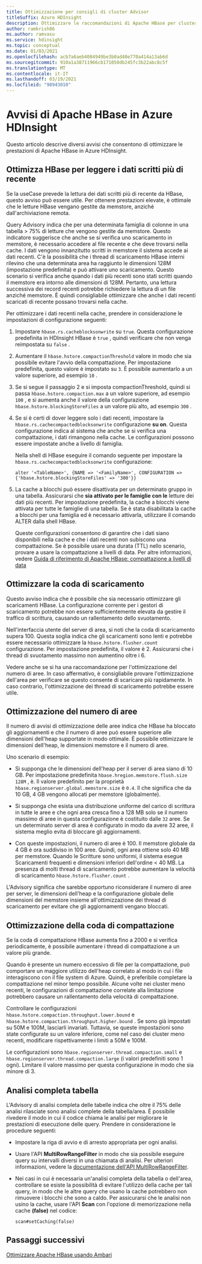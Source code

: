 ```yaml
---
title: Ottimizzazione per consigli di cluster Advisor
titleSuffix: Azure HDInsight
description: Ottimizzare le raccomandazioni di Apache HBase per cluster Advisor in Azure HDInsight.
author: ramkrish86
ms.author: ramvasu
ms.service: hdinsight
ms.topic: conceptual
ms.date: 01/03/2021
ms.openlocfilehash: acb7a6aeb4084949be3b0ad40e770a414a13ab6d
ms.sourcegitcommit: 910a1a38711966cb171050db245fc3b22abc8c5f
ms.translationtype: MT
ms.contentlocale: it-IT
ms.lasthandoff: 03/19/2021
ms.locfileid: "98943010"
---
```

# <a name="apache-hbase-advisories-in-azure-hdinsight"></a>Avvisi di Apache HBase in Azure HDInsight

Questo articolo descrive diversi avvisi che consentono di ottimizzare le prestazioni di Apache HBase in Azure HDInsight. 

## <a name="optimize-hbase-to-read-most-recently-written-data"></a>Ottimizza HBase per leggere i dati scritti più di recente

Se la useCase prevede la lettura dei dati scritti più di recente da HBase, questo avviso può essere utile. Per ottenere prestazioni elevate, è ottimale che le letture HBase vengano gestite da memstore, anziché dall'archiviazione remota.

Query Advisory indica che per una determinata famiglia di colonne in una tabella > 75% di letture che vengono gestite da memstore. Questo indicatore suggerisce che anche se si verifica uno scaricamento in memstore, è necessario accedere al file recente e che deve trovarsi nella cache. I dati vengono innanzitutto scritti in memstore il sistema accede ai dati recenti. C'è la possibilità che i thread di scaricamento HBase interni rilevino che una determinata area ha raggiunto le dimensioni 128M (impostazione predefinita) e può attivare uno scaricamento. Questo scenario si verifica anche quando i dati più recenti sono stati scritti quando il memstore era intorno alle dimensioni di 128M. Pertanto, una lettura successiva dei record recenti potrebbe richiedere la lettura di un file anziché memstore. È quindi consigliabile ottimizzare che anche i dati recenti scaricati di recente possano trovarsi nella cache.

Per ottimizzare i dati recenti nella cache, prendere in considerazione le impostazioni di configurazione seguenti:

1. Impostare `hbase.rs.cacheblocksonwrite` su `true`. Questa configurazione predefinita in HDInsight HBase è `true` , quindi verificare che non venga reimpostata su `false` .

2. Aumentare il `hbase.hstore.compactionThreshold` valore in modo che sia possibile evitare l'avvio della compattazione. Per impostazione predefinita, questo valore è impostato su `3`. È possibile aumentarlo a un valore superiore, ad esempio `10` .

3. Se si segue il passaggio 2 e si imposta compactionThreshold, quindi si passa `hbase.hstore.compaction.max` a un valore superiore, ad esempio `100` , e si aumenta anche il valore della configurazione `hbase.hstore.blockingStoreFiles` a un valore più alto, ad esempio `300` .

4. Se si è certi di dover leggere solo i dati recenti, impostare la `hbase.rs.cachecompactedblocksonwrite` configurazione **su on**. Questa configurazione indica al sistema che anche se si verifica una compattazione, i dati rimangono nella cache. Le configurazioni possono essere impostate anche a livello di famiglia. 

   Nella shell di HBase eseguire il comando seguente per impostare la `hbase.rs.cachecompactedblocksonwrite` configurazione:
   
   ```
   alter '<TableName>', {NAME => '<FamilyName>', CONFIGURATION => {'hbase.hstore.blockingStoreFiles' => '300'}}
   ```

5. La cache a blocchi può essere disattivata per un determinato gruppo in una tabella. Assicurarsi che **sia attivato per le famiglie con le** letture dei dati più recenti. Per impostazione predefinita, la cache a blocchi viene attivata per tutte le famiglie di una tabella. Se è stata disabilitata la cache a blocchi per una famiglia ed è necessario attivarla, utilizzare il comando ALTER dalla shell HBase.

   Queste configurazioni consentono di garantire che i dati siano disponibili nella cache e che i dati recenti non subiscono una compattazione. Se è possibile usare una durata (TTL) nello scenario, provare a usare la compattazione a livelli di data. Per altre informazioni, vedere [Guida di riferimento di Apache HBase: compattazione a livelli di data](https://hbase.apache.org/book.html#ops.date.tiered)  

## <a name="optimize-the-flush-queue"></a>Ottimizzare la coda di scaricamento

Questo avviso indica che è possibile che sia necessario ottimizzare gli scaricamenti HBase. La configurazione corrente per i gestori di scaricamento potrebbe non essere sufficientemente elevata da gestire il traffico di scrittura, causando un rallentamento dello svuotamento.

Nell'interfaccia utente del server di area, si noti che la coda di scaricamento supera 100. Questa soglia indica che gli scaricamenti sono lenti e potrebbe essere necessario ottimizzare la   `hbase.hstore.flusher.count` configurazione. Per impostazione predefinita, il valore è 2. Assicurarsi che i thread di svuotamento massimo non aumentino oltre i 6.

Vedere anche se si ha una raccomandazione per l'ottimizzazione del numero di aree. In caso affermativo, è consigliabile provare l'ottimizzazione dell'area per verificare se questo consente di scaricare più rapidamente. In caso contrario, l'ottimizzazione dei thread di scaricamento potrebbe essere utile.

## <a name="region-count-tuning"></a>Ottimizzazione del numero di aree

Il numero di avvisi di ottimizzazione delle aree indica che HBase ha bloccato gli aggiornamenti e che il numero di aree può essere superiore alle dimensioni dell'heap supportate in modo ottimale. È possibile ottimizzare le dimensioni dell'heap, le dimensioni memstore e il numero di aree.

Uno scenario di esempio:

- Si supponga che le dimensioni dell'heap per il server di area siano di 10 GB. Per impostazione predefinita `hbase.hregion.memstore.flush.size` `128M` , è. Il valore predefinito per la proprietà `hbase.regionserver.global.memstore.size` è `0.4`. Il che significa che da 10 GB, 4 GB vengono allocati per memstore (globalmente).

- Si supponga che esista una distribuzione uniforme del carico di scrittura in tutte le aree e che ogni area cresca fino a 128 MB solo se il numero massimo di aree in questa configurazione è costituito dalle `32` aree. Se un determinato server di area è configurato in modo da avere 32 aree, il sistema meglio evita di bloccare gli aggiornamenti.

- Con queste impostazioni, il numero di aree è 100. Il memstore globale da 4 GB è ora suddiviso in 100 aree. Quindi, ogni area ottiene solo 40 MB per memstore. Quando le Scritture sono uniformi, il sistema esegue Scaricamenti frequenti e dimensioni inferiori dell'ordine < 40 MB. La presenza di molti thread di scaricamento potrebbe aumentare la velocità di scaricamento `hbase.hstore.flusher.count` .

L'Advisory significa che sarebbe opportuno riconsiderare il numero di aree per server, le dimensioni dell'heap e la configurazione globale delle dimensioni del memstore insieme all'ottimizzazione dei thread di scaricamento per evitare che gli aggiornamenti vengano bloccati.

## <a name="compaction-queue-tuning"></a>Ottimizzazione della coda di compattazione

Se la coda di compattazione HBase aumenta fino a 2000 e si verifica periodicamente, è possibile aumentare i thread di compattazione a un valore più grande.

Quando è presente un numero eccessivo di file per la compattazione, può comportare un maggiore utilizzo dell'heap correlato al modo in cui i file interagiscono con il file system di Azure. Quindi, è preferibile completare la compattazione nel minor tempo possibile. Alcune volte nei cluster meno recenti, le configurazioni di compattazione correlate alla limitazione potrebbero causare un rallentamento della velocità di compattazione.

Controllare le configurazioni `hbase.hstore.compaction.throughput.lower.bound` e `hbase.hstore.compaction.throughput.higher.bound` . Se sono già impostati su 50M e 100M, lasciarli invariati. Tuttavia, se queste impostazioni sono state configurate su un valore inferiore, come nel caso dei cluster meno recenti, modificare rispettivamente i limiti a 50M e 100M.

Le configurazioni sono `hbase.regionserver.thread.compaction.small` e `hbase.regionserver.thread.compaction.large` (i valori predefiniti sono 1 ogni).
Limitare il valore massimo per questa configurazione in modo che sia minore di 3.

## <a name="full-table-scan"></a>Analisi completa tabella

L'Advisory di analisi completa delle tabelle indica che oltre il 75% delle analisi rilasciate sono analisi complete della tabella/area. È possibile rivedere il modo in cui il codice chiama le analisi per migliorare le prestazioni di esecuzione delle query. Prendere in considerazione le procedure seguenti:

* Impostare la riga di avvio e di arresto appropriata per ogni analisi.

* Usare l'API **MultiRowRangeFilter** in modo che sia possibile eseguire query su intervalli diversi in una chiamata di analisi. Per ulteriori informazioni, vedere la [documentazione dell'API MultiRowRangeFilter](https://hbase.apache.org/2.1/apidocs/org/apache/hadoop/hbase/filter/MultiRowRangeFilter.html).

* Nei casi in cui è necessaria un'analisi completa della tabella o dell'area, controllare se esiste la possibilità di evitare l'utilizzo della cache per tali query, in modo che le altre query che usano la cache potrebbero non rimuovere i blocchi che sono a caldo. Per assicurarsi che le analisi non usino la cache, usare l'API **Scan** con l'opzione di memorizzazione nella cache **(false)** nel codice: 

   ```
   scan#setCaching(false)
   ```
   
## <a name="next-steps"></a>Passaggi successivi

[Ottimizzare Apache HBase usando Ambari](../optimize-hbase-ambari.md)
